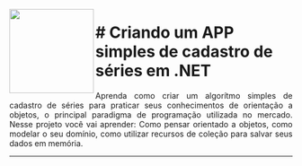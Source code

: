 <p><img src="https://user-images.githubusercontent.com/63436406/132139699-13c81f1b-5e46-425c-99b6-ae6ca761f4b9.png" align="left" height="150px" width="150px">
    <h1># Criando um APP simples de cadastro de séries em .NET</h1> 
    <p align="justify">
    Aprenda como criar um algorítmo simples de cadastro de séries para praticar seus conhecimentos de orientação a objetos, o principal paradigma de programação utilizada no mercado. Nesse projeto você vai aprender: Como pensar orientado a objetos, como modelar o seu domínio, como utilizar recursos de coleção para salvar seus dados em memória.
    </p>
</p>      

---


